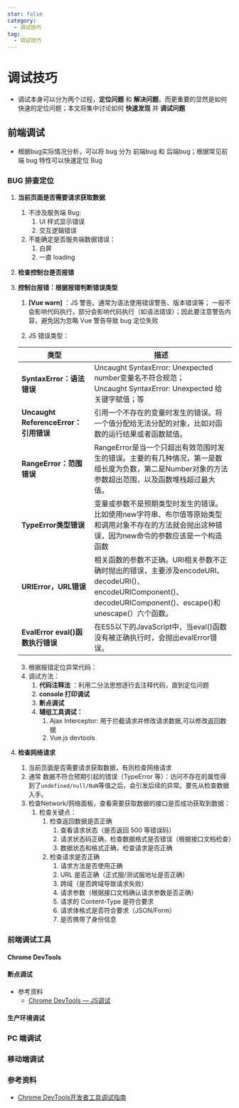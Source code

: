 ```yaml
---
star: false
category:
  - 调试技巧
tag:
  - 调试技巧
---
```

# 调试技巧

* 调试本身可以分为两个过程，**定位问题** 和 **解决问题**，而更重要的显然是如何快速的定位问题；本文将集中讨论如何 **快速发现** 并 **调试问题**

## 前端调试

* 根据bug实际情况分析，可以将 bug 分为 前端bug 和 后端bug；根据常见前端 bug 特性可以快速定位 Bug

### BUG 排查定位

1. **当前页面是否需要请求获取数据**

   1. 不涉及服务端 Bug:
      1. UI 样式显示错误
      2. 交互逻辑错误
   2. 不能确定是否服务端数据错误：
      1. 白屏
      2. 一直 loading

2. **检查控制台是否报错**

3. **控制台报错：根据报错判断错误类型**

   1.  **[Vue warn]** ：JS 警告。通常为语法使用错误警告、版本错误等； 一般不会影响代码执行，部分会影响代码执行（如语法错误）；因此要注意警告内容，避免因为忽略 Vue 警告导致 bug 定位失败

   2. JS 错误类型：

   | 类型                                  | 描述                                                         |
   | ------------------------------------- | ------------------------------------------------------------ |
   | **SyntaxError：语法错误**             | Uncaught SyntaxError: Unexpected number变量名不符合规范；<br />Uncaught SyntaxError: Unexpected 给关键字赋值；等 |
   | **Uncaught ReferenceError：引用错误** | 引用一个不存在的变量时发生的错误。将一个值分配给无法分配的对象，比如对函数的运行结果或者函数赋值。 |
   | **RangeError：范围错误**              | RangeError是当一个只超出有效范围时发生的错误。主要的有几种情况，第一是数组长度为负数，第二是Number对象的方法参数超出范围，以及函数堆栈超过最大值。 |
   | **TypeError类型错误**                 | 变量或参数不是预期类型时发生的错误。比如使用new字符串、布尔值等原始类型和调用对象不存在的方法就会抛出这种错误，因为new命令的参数应该是一个构造函数 |
   | **URIError，URL错误**                 | 相关函数的参数不正确。URI相关参数不正确时抛出的错误，主要涉及encodeURI、decodeURI()、encodeURIComponent()、decodeURIComponent()、escape()和unescape(）六个函数。 |
   | **EvalError eval()函数执行错误**      | 在ES5以下的JavaScript中，当eval()函数没有被正确执行时，会抛出evalError错误。 |
   
   3.  根据报错定位异常代码：
      1. 调试方法：
         1. **代码注释法** ：利用二分法思想逐行去注释代码，直到定位问题
         2. **console 打印调试**
         3. **断点调试**
         4. **辅组工具调试：**
            1. Ajax Interceptor: 用于拦截请求并修改请求数据,可以修改返回数据
            2. Vue.js devtools
   
4. **检查网络请求**

   1. 当前页面是否需要请求获取数据，有则检查网络请求
   2. 通常 数据不符合预期引起的错误（TypeError 等）：访问不存在的属性得到了`undefined/null/NaN`等值之后，会引发后续的异常。要先从检查数据入手。
   3. 检查Network/网络面板，查看需要获取数据的接口是否成功获取到数据：
      1. 检查关键点：
         1. 检查返回数据是否正确
            1. 查看请求状态（是否返回 500 等错误码）
            2. 请求状态码正确，检查数据格式是否错误（根据接口文档检查）
            3. 数据状态和格式正确，检查请求是否正确
         2. 检查请求是否正确
            1. 请求方法是否使用正确
            2. URL 是否正确（正式服/测试服地址是否正确）
            3. 跨域（是否跨域导致请求失败）
            4. 请求参数（根据接口文档确认请求参数是否正确）
            5. 请求的 Content-Type 是符合要求
            6. 请求体格式是否符合要求（JSON/Form）
            7. 是否携带了身份信息

### 前端调试工具



#### Chrome DevTools



####  断点调试

* 参考资料
  * [Chrome DevTools — JS调试](https://segmentfault.com/a/1190000008396389)

#### 生产环境调试



### PC 端调试

### 移动端调试





### 参考资料

* [Chrome DevTools开发者工具调试指南](https://www.imooc.com/learn/1164/)
